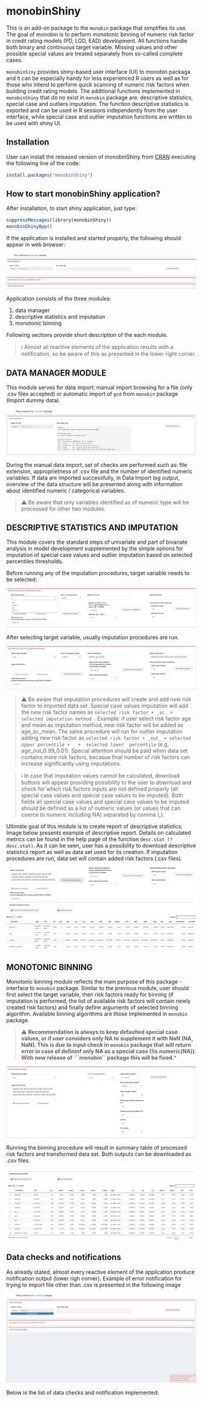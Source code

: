 # monobinShiny
This is an add-on package to the ```monobin``` package that simplifies its use. The goal of monobin is to perform monotonic binning of numeric risk factor in credit 
rating models (PD, LGD, EAD) development. All functions handle both binary and continuous target variable. Missing values and other possible special values are treated 
separately from so-called complete cases.

```monobinSiny``` provides shiny-based user interface (UI) to monobin packaga and it can be especially handy for less experienced R users as well as for those who intend to 
perform quick scanning of numeric risk factors when building credit rating models. The additional functions implemented in ```monobinShiny``` that do no exist in ```monobin``` 
package are: descriptive statistics, special case and outliers imputation. The function descriptive statistics is exported and can be used in R sessions independently from the 
user interface, while special case and outlier imputation functions are written to be used with shiny UI.


## Installation

User can install the released version of monobinShiny from [CRAN](https://CRAN.R-project.org) executing the following line of the code:

``` r
install.packages("monobinShiny")
```

## How to start monobinShiny application?

After installation, to start shiny application, just type:

``` r
suppressMessages(library(monobinShiny))
monobinShinyApp()
```
If the application is installed and started properly, the following should appear in web browser:

![plot](./pics/pic00.png)

Application consists of the three modules:
1. data manager
2. descriptive statistics and imputation
3. monotonic binning

Following sections provide short description of the each module.
> :information_source: Almost all reactive elements of the application results with a notification, so be aware of this as presented in the lower right corner.

## DATA MANAGER MODULE
This module serves for data import: manual import browsing for a file (only .csv files accepted) or automatic import of ```gcd``` from ```monobin``` package (Import dummy 
data).

![plot](./pics/pic01.png)

During the manual data import, set of checks are performed such as: file extension, approprietness of .csv file and the number of identified numeric variables. 
If data are imported successfully, in Data Import log output, overview of the data structure will be presented along with information about identified numeric / categorical 
variables.


> :warning: Be aware that only variables identified as of numeric type will be processed for other two modules. 

## DESCRIPTIVE STATISTICS AND IMPUTATION
This module covers the standard steps of univariate and part of bivariate analysis in model development supplemented by the simple options for imputation of special case values 
and outlier imputation based on selected percentiles thresholds.

Before running any of the imputation procedures, target variable needs to be selected:

![plot](./pics/pic02.png)

After selecting target variable, usually imputation procedures are run. 

![plot](./pics/pic03.png)

> :warning: Be aware that imputation procedures will create and add new risk factor to imported data set. Special case values imputation will add the new risk factor names 
            as ```selected risk factor + _sc_ + selected imputation method ```. Example: if user select risk factor age and mean as imputation method, new risk factor will be 
            added as age_sc_mean.
            The same procedure will run for outlier imputation adding new risk factor as  ```selected risk factor + _out_ + selected upper percentile + _ +  selected lower 
            percentile``` (e.g. age_out_0.99_0.01).
            Special attention should be paid when data set contains more risk factors, becasue final number of risk factors can increase significantly using imputations.

> :information_source: In case that imputation values cannot be calculated, download buttons will appear providing possibility to the user to download and check for which risk 
                       factors inputs are not defined properly (all special case values and special case values to be imputed). Both fields all special case values and special 
                       case values to be imputed should be defined as a list of numeric values (or values that can coerce to numeric including NA) separated by comma (,).
             

Ultimate goal of this module is to create report of descriptive statistics. Image below presents example of descriptive report. Details on calculated metrics can be found in 
the help page of the function  ```desc.stat (?desc.stat)```.
As it can be seen, user has a possibility to download descriptive statistics report as well as data set used for its creation. If imputation procedures are run, data set will contain added risk factors (.csv files).

![plot](./pics/pic04.png) 

## MONOTONIC BINNING
Monotonic binning module reflects the main purpose of this package - interface to ```monobin``` package. Similar to the previous module, user should first select the target 
variable, then risk factors ready for binning (if imputation is performed, the list of available risk factors will contain newly created risk factors) and finally define 
arguments of selected binning algorithm. Available binning algorithms are those implemented in ```monobin``` package.

> :warning: **Recommendation is always to keep defaulted special case values, or if user considers only NA to supplement it with NaN (NA, NaN). This is due to input check in 
             ```monobin``` package that will return error in case of defininf only NA as a special case (!is.numeric(NA)). With new release of ```monobin`` package this
             will be fixed.***

![plot](./pics/pic05.png)

Running the binning procedure will result in summary table of processed risk factors and transformed data set. Both outputs can be downloaded as .csv files.

![plot](./pics/pic06.png)

## Data checks and notifications
As already stated, almost every reactive element of the application produce notification output (lower righ corner). Example of error notification for trying to import file other than .csv is
presented in the following image

![plot](./pics/pic07.png)

Below is the list of data checks and notification implemented:


